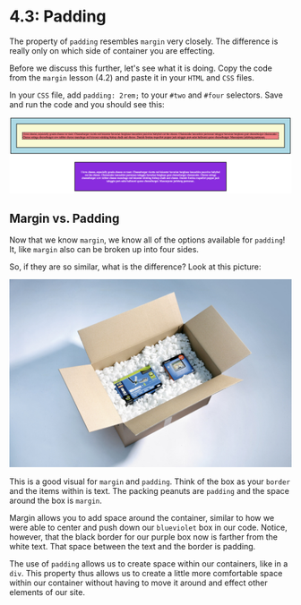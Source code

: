 # 4.3: Padding

The property of `padding` resembles `margin` very closely. The difference is really only on which side of container you are effecting.  


Before we discuss this further, let's see what it is doing. Copy the code from the `margin` lesson \(4.2\) and paste it in your `HTML` and `CSS` files.  


In your `CSS` file, add `padding: 2rem;` to your `#two` and `#four` selectors. Save and run the code and you should see this:

![](../../.gitbook/assets/4.3.01.png)

## Margin vs. Padding

Now that we know `margin`, we know all of the options available for `padding`! It, like `margin` also can be broken up into four sides.  


So, if they are so similar, what is the difference? Look at this picture:

![](../../.gitbook/assets/4.3.02.JPG)

This is a good visual for `margin` and `padding`. Think of the box as your `border` and the items within is text. The packing peanuts are `padding` and the space around the box is `margin`.  


Margin allows you to add space around the container, similar to how we were able to center and push down our `blueviolet` box in our code. Notice, however, that the black border for our purple box now is farther from the white text. That space between the text and the border is padding.  


The use of `padding` allows us to create space within our containers, like in a `div`. This property thus allows us to create a little more comfortable space within our container without having to move it around and effect other elements of our site.

